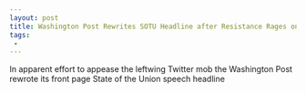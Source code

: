 ```yaml
---
layout: post
title: Washington Post Rewrites SOTU Headline after Resistance Rages on Twitter
tags:
 -
---
```

In apparent effort to appease the leftwing Twitter mob the Washington Post rewrote its front page State of the Union speech headline
